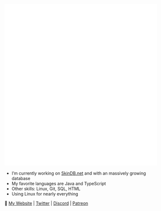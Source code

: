 ![GitHub metrics](./github-metrics.svg)

* I’m currently working on [SkinDB.net](https://github.com/SkinDB/SkinDB.net#readme) and with an massively growing database
* My favorite languages are Java and TypeScript
* Other skills: Linux, Git, SQL<!-- Big fan of PostgreSQL since moving away from MySQL -->, HTML
* Using Linux for nearly everything


🔗 [My Website](https://Sprax.me/) |
[Twitter](https://Sprax.me/Twitter) |
[Discord](https://Sprax.me/Discord) |
[Patreon](https://Sprax.me/Patreon)